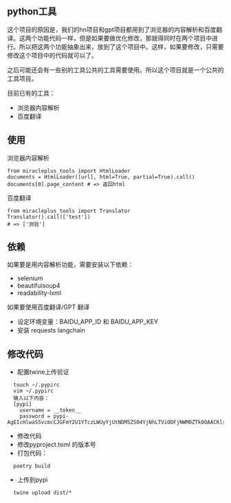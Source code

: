 ## python工具
这个项目的原因是，我们的hn项目和gpt项目都用到了浏览器的内容解析和百度翻译。这两个功能代码一样，但是如果要做优化修改，那就得同时在两个项目中进行。所以把这两个功能抽象出来，放到了这个项目中。这样，如果要修改，只需要修改这个项目中的代码就可以了。

之后可能还会有一些别的工具公共的工具需要使用。所以这个项目就是一个公共的工具项目。

目前已有的工具：
- 浏览器内容解析
- 百度翻译

## 使用
浏览器内容解析
```
from miracleplus_tools import HtmlLoader
documents = HtmlLoader([url], html=True, partial=True).call()
documents[0].page_content # => 返回html
```

百度翻译
```
from miracleplus_tools import Translator
Translator().call(['test'])
# => ['测验']
```

## 依赖
如果要是用内容解析功能，需要安装以下依赖：
- selenium
- beautifulsoup4
- readability-lxml

如果要使用百度翻译/GPT 翻译
- 设定环境变量：BAIDU_APP_ID 和 BAIDU_APP_KEY
- 安装 requests langchain

## 修改代码
- 配置twine上传验证
```
  touch ~/.pypirc
  vim ~/.pypirc
  输入以下内容：
  [pypi]
    username = __token__
    password = pypi-AgEIcHlwaS5vcmcCJGFmY2U1YTczLWUyYjUtNDM5ZS04YjNhLTViODFjNWM0ZTk0OAACKlszLCIwN2NiMGZlZC1jYzVhLTQwMzgtOTQ3ZS1jOGViOGZkZjA1ODAiXQAABiB4xdVeAuhZiwQxkWUuiykHrVLvWnMGHA9H_vP8lHjMFQ
```
- 修改代码
- 修改pyproject.toml 的版本号
- 打包代码：
```
  poetry build
```
- 上传到pypi
```
  twine upload dist/*
```
